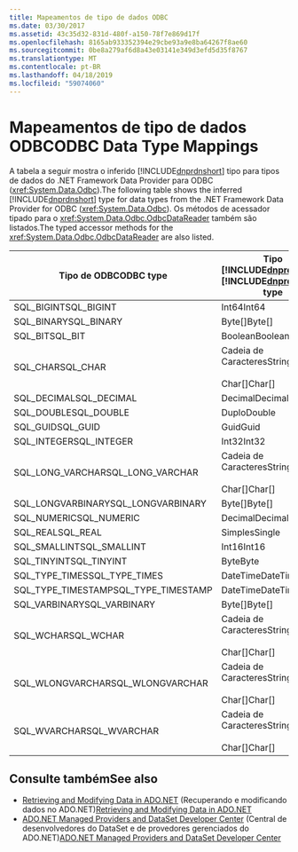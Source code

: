 ```yaml
---
title: Mapeamentos de tipo de dados ODBC
ms.date: 03/30/2017
ms.assetid: 43c35d32-831d-480f-a150-78f7e869d17f
ms.openlocfilehash: 8165ab933352394e29cbe93a9e8ba64267f8ae60
ms.sourcegitcommit: 0be8a279af6d8a43e03141e349d3efd5d35f8767
ms.translationtype: MT
ms.contentlocale: pt-BR
ms.lasthandoff: 04/18/2019
ms.locfileid: "59074060"
---
```

# <a name="odbc-data-type-mappings"></a><span data-ttu-id="43cc0-102">Mapeamentos de tipo de dados ODBC</span><span class="sxs-lookup"><span data-stu-id="43cc0-102">ODBC Data Type Mappings</span></span>
<span data-ttu-id="43cc0-103">A tabela a seguir mostra o inferido [!INCLUDE[dnprdnshort](../../../../includes/dnprdnshort-md.md)] tipo para tipos de dados do .NET Framework Data Provider para ODBC (<xref:System.Data.Odbc>).</span><span class="sxs-lookup"><span data-stu-id="43cc0-103">The following table shows the inferred [!INCLUDE[dnprdnshort](../../../../includes/dnprdnshort-md.md)] type for data types from the .NET Framework Data Provider for ODBC (<xref:System.Data.Odbc>).</span></span> <span data-ttu-id="43cc0-104">Os métodos de acessador tipado para o <xref:System.Data.Odbc.OdbcDataReader> também são listados.</span><span class="sxs-lookup"><span data-stu-id="43cc0-104">The typed accessor methods for the <xref:System.Data.Odbc.OdbcDataReader> are also listed.</span></span>  
  
|<span data-ttu-id="43cc0-105">Tipo de ODBC</span><span class="sxs-lookup"><span data-stu-id="43cc0-105">ODBC type</span></span>|<span data-ttu-id="43cc0-106">Tipo [!INCLUDE[dnprdnshort](../../../../includes/dnprdnshort-md.md)]</span><span class="sxs-lookup"><span data-stu-id="43cc0-106">[!INCLUDE[dnprdnshort](../../../../includes/dnprdnshort-md.md)] type</span></span>|[!INCLUDE[dnprdnshort](../../../../includes/dnprdnshort-md.md)] <span data-ttu-id="43cc0-107">acessador tipado</span><span class="sxs-lookup"><span data-stu-id="43cc0-107">typed accessor</span></span>|  
|---------------|----------------------------------------------------------------------|--------------------------------------------------------------------------------|  
|<span data-ttu-id="43cc0-108">SQL_BIGINT</span><span class="sxs-lookup"><span data-stu-id="43cc0-108">SQL_BIGINT</span></span>|<span data-ttu-id="43cc0-109">Int64</span><span class="sxs-lookup"><span data-stu-id="43cc0-109">Int64</span></span>|<span data-ttu-id="43cc0-110">GetInt64()</span><span class="sxs-lookup"><span data-stu-id="43cc0-110">GetInt64()</span></span>|  
|<span data-ttu-id="43cc0-111">SQL_BINARY</span><span class="sxs-lookup"><span data-stu-id="43cc0-111">SQL_BINARY</span></span>|<span data-ttu-id="43cc0-112">Byte[]</span><span class="sxs-lookup"><span data-stu-id="43cc0-112">Byte[]</span></span>|<span data-ttu-id="43cc0-113">GetBytes()</span><span class="sxs-lookup"><span data-stu-id="43cc0-113">GetBytes()</span></span>|  
|<span data-ttu-id="43cc0-114">SQL_BIT</span><span class="sxs-lookup"><span data-stu-id="43cc0-114">SQL_BIT</span></span>|<span data-ttu-id="43cc0-115">Boolean</span><span class="sxs-lookup"><span data-stu-id="43cc0-115">Boolean</span></span>|<span data-ttu-id="43cc0-116">GetBoolean()</span><span class="sxs-lookup"><span data-stu-id="43cc0-116">GetBoolean()</span></span>|  
|<span data-ttu-id="43cc0-117">SQL_CHAR</span><span class="sxs-lookup"><span data-stu-id="43cc0-117">SQL_CHAR</span></span>|<span data-ttu-id="43cc0-118">Cadeia de Caracteres</span><span class="sxs-lookup"><span data-stu-id="43cc0-118">String</span></span><br /><br /> <span data-ttu-id="43cc0-119">Char[]</span><span class="sxs-lookup"><span data-stu-id="43cc0-119">Char[]</span></span>|<span data-ttu-id="43cc0-120">GetString()</span><span class="sxs-lookup"><span data-stu-id="43cc0-120">GetString()</span></span><br /><br /> <span data-ttu-id="43cc0-121">GetChars()</span><span class="sxs-lookup"><span data-stu-id="43cc0-121">GetChars()</span></span>|  
|<span data-ttu-id="43cc0-122">SQL_DECIMAL</span><span class="sxs-lookup"><span data-stu-id="43cc0-122">SQL_DECIMAL</span></span>|<span data-ttu-id="43cc0-123">Decimal</span><span class="sxs-lookup"><span data-stu-id="43cc0-123">Decimal</span></span>|<span data-ttu-id="43cc0-124">GetDecimal()</span><span class="sxs-lookup"><span data-stu-id="43cc0-124">GetDecimal()</span></span>|  
|<span data-ttu-id="43cc0-125">SQL_DOUBLE</span><span class="sxs-lookup"><span data-stu-id="43cc0-125">SQL_DOUBLE</span></span>|<span data-ttu-id="43cc0-126">Duplo</span><span class="sxs-lookup"><span data-stu-id="43cc0-126">Double</span></span>|<span data-ttu-id="43cc0-127">GetDouble()</span><span class="sxs-lookup"><span data-stu-id="43cc0-127">GetDouble()</span></span>|  
|<span data-ttu-id="43cc0-128">SQL_GUID</span><span class="sxs-lookup"><span data-stu-id="43cc0-128">SQL_GUID</span></span>|<span data-ttu-id="43cc0-129">Guid</span><span class="sxs-lookup"><span data-stu-id="43cc0-129">Guid</span></span>|<span data-ttu-id="43cc0-130">GetGuid()</span><span class="sxs-lookup"><span data-stu-id="43cc0-130">GetGuid()</span></span>|  
|<span data-ttu-id="43cc0-131">SQL_INTEGER</span><span class="sxs-lookup"><span data-stu-id="43cc0-131">SQL_INTEGER</span></span>|<span data-ttu-id="43cc0-132">Int32</span><span class="sxs-lookup"><span data-stu-id="43cc0-132">Int32</span></span>|<span data-ttu-id="43cc0-133">GetInt32()</span><span class="sxs-lookup"><span data-stu-id="43cc0-133">GetInt32()</span></span>|  
|<span data-ttu-id="43cc0-134">SQL_LONG_VARCHAR</span><span class="sxs-lookup"><span data-stu-id="43cc0-134">SQL_LONG_VARCHAR</span></span>|<span data-ttu-id="43cc0-135">Cadeia de Caracteres</span><span class="sxs-lookup"><span data-stu-id="43cc0-135">String</span></span><br /><br /> <span data-ttu-id="43cc0-136">Char[]</span><span class="sxs-lookup"><span data-stu-id="43cc0-136">Char[]</span></span>|<span data-ttu-id="43cc0-137">GetString()</span><span class="sxs-lookup"><span data-stu-id="43cc0-137">GetString()</span></span><br /><br /> <span data-ttu-id="43cc0-138">GetChars()</span><span class="sxs-lookup"><span data-stu-id="43cc0-138">GetChars()</span></span>|  
|<span data-ttu-id="43cc0-139">SQL_LONGVARBINARY</span><span class="sxs-lookup"><span data-stu-id="43cc0-139">SQL_LONGVARBINARY</span></span>|<span data-ttu-id="43cc0-140">Byte[]</span><span class="sxs-lookup"><span data-stu-id="43cc0-140">Byte[]</span></span>|<span data-ttu-id="43cc0-141">GetBytes()</span><span class="sxs-lookup"><span data-stu-id="43cc0-141">GetBytes()</span></span>|  
|<span data-ttu-id="43cc0-142">SQL_NUMERIC</span><span class="sxs-lookup"><span data-stu-id="43cc0-142">SQL_NUMERIC</span></span>|<span data-ttu-id="43cc0-143">Decimal</span><span class="sxs-lookup"><span data-stu-id="43cc0-143">Decimal</span></span>|<span data-ttu-id="43cc0-144">GetDecimal()</span><span class="sxs-lookup"><span data-stu-id="43cc0-144">GetDecimal()</span></span>|  
|<span data-ttu-id="43cc0-145">SQL_REAL</span><span class="sxs-lookup"><span data-stu-id="43cc0-145">SQL_REAL</span></span>|<span data-ttu-id="43cc0-146">Simples</span><span class="sxs-lookup"><span data-stu-id="43cc0-146">Single</span></span>|<span data-ttu-id="43cc0-147">GetFloat()</span><span class="sxs-lookup"><span data-stu-id="43cc0-147">GetFloat()</span></span>|  
|<span data-ttu-id="43cc0-148">SQL_SMALLINT</span><span class="sxs-lookup"><span data-stu-id="43cc0-148">SQL_SMALLINT</span></span>|<span data-ttu-id="43cc0-149">Int16</span><span class="sxs-lookup"><span data-stu-id="43cc0-149">Int16</span></span>|<span data-ttu-id="43cc0-150">GetInt16()</span><span class="sxs-lookup"><span data-stu-id="43cc0-150">GetInt16()</span></span>|  
|<span data-ttu-id="43cc0-151">SQL_TINYINT</span><span class="sxs-lookup"><span data-stu-id="43cc0-151">SQL_TINYINT</span></span>|<span data-ttu-id="43cc0-152">Byte</span><span class="sxs-lookup"><span data-stu-id="43cc0-152">Byte</span></span>|<span data-ttu-id="43cc0-153">GetByte()</span><span class="sxs-lookup"><span data-stu-id="43cc0-153">GetByte()</span></span>|  
|<span data-ttu-id="43cc0-154">SQL_TYPE_TIMES</span><span class="sxs-lookup"><span data-stu-id="43cc0-154">SQL_TYPE_TIMES</span></span>|<span data-ttu-id="43cc0-155">DateTime</span><span class="sxs-lookup"><span data-stu-id="43cc0-155">DateTime</span></span>|<span data-ttu-id="43cc0-156">GetDateTime()</span><span class="sxs-lookup"><span data-stu-id="43cc0-156">GetDateTime()</span></span>|  
|<span data-ttu-id="43cc0-157">SQL_TYPE_TIMESTAMP</span><span class="sxs-lookup"><span data-stu-id="43cc0-157">SQL_TYPE_TIMESTAMP</span></span>|<span data-ttu-id="43cc0-158">DateTime</span><span class="sxs-lookup"><span data-stu-id="43cc0-158">DateTime</span></span>|<span data-ttu-id="43cc0-159">GetDateTime()</span><span class="sxs-lookup"><span data-stu-id="43cc0-159">GetDateTime()</span></span>|  
|<span data-ttu-id="43cc0-160">SQL_VARBINARY</span><span class="sxs-lookup"><span data-stu-id="43cc0-160">SQL_VARBINARY</span></span>|<span data-ttu-id="43cc0-161">Byte[]</span><span class="sxs-lookup"><span data-stu-id="43cc0-161">Byte[]</span></span>|<span data-ttu-id="43cc0-162">GetBytes()</span><span class="sxs-lookup"><span data-stu-id="43cc0-162">GetBytes()</span></span>|  
|<span data-ttu-id="43cc0-163">SQL_WCHAR</span><span class="sxs-lookup"><span data-stu-id="43cc0-163">SQL_WCHAR</span></span>|<span data-ttu-id="43cc0-164">Cadeia de Caracteres</span><span class="sxs-lookup"><span data-stu-id="43cc0-164">String</span></span><br /><br /> <span data-ttu-id="43cc0-165">Char[]</span><span class="sxs-lookup"><span data-stu-id="43cc0-165">Char[]</span></span>|<span data-ttu-id="43cc0-166">GetString()</span><span class="sxs-lookup"><span data-stu-id="43cc0-166">GetString()</span></span><br /><br /> <span data-ttu-id="43cc0-167">GetChars()</span><span class="sxs-lookup"><span data-stu-id="43cc0-167">GetChars()</span></span>|  
|<span data-ttu-id="43cc0-168">SQL_WLONGVARCHAR</span><span class="sxs-lookup"><span data-stu-id="43cc0-168">SQL_WLONGVARCHAR</span></span>|<span data-ttu-id="43cc0-169">Cadeia de Caracteres</span><span class="sxs-lookup"><span data-stu-id="43cc0-169">String</span></span><br /><br /> <span data-ttu-id="43cc0-170">Char[]</span><span class="sxs-lookup"><span data-stu-id="43cc0-170">Char[]</span></span>|<span data-ttu-id="43cc0-171">GetString()</span><span class="sxs-lookup"><span data-stu-id="43cc0-171">GetString()</span></span><br /><br /> <span data-ttu-id="43cc0-172">GetChars()</span><span class="sxs-lookup"><span data-stu-id="43cc0-172">GetChars()</span></span>|  
|<span data-ttu-id="43cc0-173">SQL_WVARCHAR</span><span class="sxs-lookup"><span data-stu-id="43cc0-173">SQL_WVARCHAR</span></span>|<span data-ttu-id="43cc0-174">Cadeia de Caracteres</span><span class="sxs-lookup"><span data-stu-id="43cc0-174">String</span></span><br /><br /> <span data-ttu-id="43cc0-175">Char[]</span><span class="sxs-lookup"><span data-stu-id="43cc0-175">Char[]</span></span>|<span data-ttu-id="43cc0-176">GetString()</span><span class="sxs-lookup"><span data-stu-id="43cc0-176">GetString()</span></span><br /><br /> <span data-ttu-id="43cc0-177">GetChars()</span><span class="sxs-lookup"><span data-stu-id="43cc0-177">GetChars()</span></span>|  
  
## <a name="see-also"></a><span data-ttu-id="43cc0-178">Consulte também</span><span class="sxs-lookup"><span data-stu-id="43cc0-178">See also</span></span>

- <span data-ttu-id="43cc0-179">[Retrieving and Modifying Data in ADO.NET](../../../../docs/framework/data/adonet/retrieving-and-modifying-data.md) (Recuperando e modificando dados no ADO.NET)</span><span class="sxs-lookup"><span data-stu-id="43cc0-179">[Retrieving and Modifying Data in ADO.NET](../../../../docs/framework/data/adonet/retrieving-and-modifying-data.md)</span></span>
- <span data-ttu-id="43cc0-180">[ADO.NET Managed Providers and DataSet Developer Center](https://go.microsoft.com/fwlink/?LinkId=217917) (Central de desenvolvedores do DataSet e de provedores gerenciados do ADO.NET)</span><span class="sxs-lookup"><span data-stu-id="43cc0-180">[ADO.NET Managed Providers and DataSet Developer Center](https://go.microsoft.com/fwlink/?LinkId=217917)</span></span>
